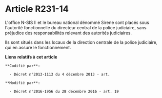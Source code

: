 # Article R231-14

L'office N-SIS II et le bureau national dénommé Sirene sont placés sous l'autorité fonctionnelle du directeur central de la
police judiciaire, sans préjudice des responsabilités relevant des autorités judiciaires. 

Ils sont situés dans les locaux de la direction centrale de la police judiciaire, qui en assure le fonctionnement.

**Liens relatifs à cet article**

	**Codifié par**:

	  - Décret n°2013-1113 du 4 décembre 2013 - art.

	**Modifié par**:

	  - Décret n°2016-1956 du 28 décembre 2016 - art. 19
